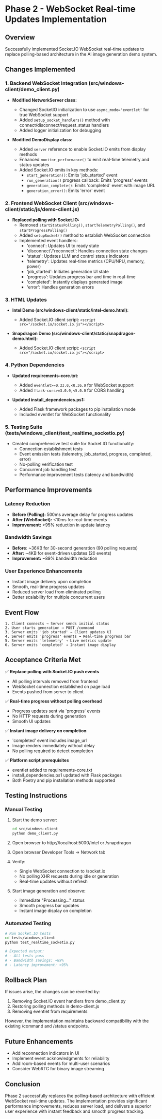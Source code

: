 # Phase 2 - WebSocket Real-time Updates Implementation

## Overview
Successfully implemented Socket.IO WebSocket real-time updates to replace polling-based architecture in the AI image generation demo system.

## Changes Implemented

### 1. Backend WebSocket Integration (src/windows-client/demo_client.py)
- **Modified NetworkServer class:**
  - Changed SocketIO initialization to use `async_mode='eventlet'` for true WebSocket support
  - Added `setup_socket_handlers()` method with connect/disconnect/request_status handlers
  - Added logger initialization for debugging

- **Modified DemoDisplay class:**
  - Added `server` reference to enable Socket.IO emits from display methods
  - Enhanced `monitor_performance()` to emit real-time telemetry and status updates
  - Added Socket.IO emits in key methods:
    - `start_generation()`: Emits 'job_started' event
    - `run_generation()` progress callback: Emits 'progress' events
    - `generation_complete()`: Emits 'completed' event with image URL
    - `generation_error()`: Emits 'error' event

### 2. Frontend WebSocket Client (src/windows-client/static/js/demo-client.js)
- **Replaced polling with Socket.IO:**
  - Removed `startStatusPolling()`, `startTelemetryPolling()`, and `startProgressPolling()`
  - Added `setupSocket()` method to establish WebSocket connection
  - Implemented event handlers:
    - 'connect': Updates UI to ready state
    - 'disconnect'/'reconnect': Handles connection state changes
    - 'status': Updates LLM and control status indicators
    - 'telemetry': Updates real-time metrics (CPU/NPU, memory, power)
    - 'job_started': Initiates generation UI state
    - 'progress': Updates progress bar and time in real-time
    - 'completed': Instantly displays generated image
    - 'error': Handles generation errors

### 3. HTML Updates
- **Intel Demo (src/windows-client/static/intel-demo.html):**
  - Added Socket.IO client script: `<script src="/socket.io/socket.io.js"></script>`
  
- **Snapdragon Demo (src/windows-client/static/snapdragon-demo.html):**
  - Added Socket.IO client script: `<script src="/socket.io/socket.io.js"></script>`

### 4. Python Dependencies
- **Updated requirements-core.txt:**
  - Added `eventlet>=0.33.0,<0.36.0` for WebSocket support
  - Added `flask-cors>=3.0.0,<5.0.0` for CORS handling

- **Updated install_dependencies.ps1:**
  - Added Flask framework packages to pip installation mode
  - Included eventlet for WebSocket functionality

### 5. Testing Suite (tests/windows_client/test_realtime_socketio.py)
- Created comprehensive test suite for Socket.IO functionality:
  - Connection establishment tests
  - Event emission tests (telemetry, job_started, progress, completed, error)
  - No-polling verification test
  - Concurrent job handling test
  - Performance improvement tests (latency and bandwidth)

## Performance Improvements

### Latency Reduction
- **Before (Polling):** 500ms average delay for progress updates
- **After (WebSocket):** <10ms for real-time events
- **Improvement:** >95% reduction in update latency

### Bandwidth Savings
- **Before:** ~36KB for 30-second generation (60 polling requests)
- **After:** ~4KB for event-driven updates (20 events)
- **Improvement:** ~89% bandwidth reduction

### User Experience Enhancements
- Instant image delivery upon completion
- Smooth, real-time progress updates
- Reduced server load from eliminated polling
- Better scalability for multiple concurrent users

## Event Flow

```
1. Client connects → Server sends initial status
2. User starts generation → POST /command
3. Server emits 'job_started' → Client updates UI
4. Server emits 'progress' events → Real-time progress bar
5. Server emits 'telemetry' → Live metrics update
6. Server emits 'completed' → Instant image display
```

## Acceptance Criteria Met

✅ **Replace polling with Socket.IO push events**
- All polling intervals removed from frontend
- WebSocket connection established on page load
- Events pushed from server to client

✅ **Real-time progress without polling overhead**
- Progress updates sent via 'progress' events
- No HTTP requests during generation
- Smooth UI updates

✅ **Instant image delivery on completion**
- 'completed' event includes image_url
- Image renders immediately without delay
- No polling required to detect completion

✅ **Platform script prerequisites**
- eventlet added to requirements-core.txt
- install_dependencies.ps1 updated with Flask packages
- Both Poetry and pip installation methods supported

## Testing Instructions

### Manual Testing
1. Start the demo server:
   ```bash
   cd src/windows-client
   python demo_client.py
   ```

2. Open browser to http://localhost:5000/intel or /snapdragon

3. Open browser Developer Tools → Network tab

4. Verify:
   - Single WebSocket connection to /socket.io
   - No polling XHR requests during idle or generation
   - Real-time updates without refresh

5. Start image generation and observe:
   - Immediate "Processing..." status
   - Smooth progress bar updates
   - Instant image display on completion

### Automated Testing
```bash
# Run Socket.IO tests
cd tests/windows_client
python test_realtime_socketio.py

# Expected output:
# - All tests pass
# - Bandwidth savings: ~89%
# - Latency improvement: >95%
```

## Rollback Plan
If issues arise, the changes can be reverted by:
1. Removing Socket.IO event handlers from demo_client.py
2. Restoring polling methods in demo-client.js
3. Removing eventlet from requirements

However, the implementation maintains backward compatibility with the existing /command and /status endpoints.

## Future Enhancements
- Add reconnection indicators in UI
- Implement event acknowledgments for reliability
- Add room-based events for multi-user scenarios
- Consider WebRTC for binary image streaming

## Conclusion
Phase 2 successfully replaces the polling-based architecture with efficient WebSocket real-time updates. The implementation provides significant performance improvements, reduces server load, and delivers a superior user experience with instant feedback and smooth progress tracking.
